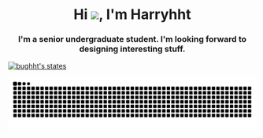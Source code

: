 

<h1 align="center">Hi <a href="https://bughht.github.io"><img src="https://media.giphy.com/media/hvRJCLFzcasrR4ia7z/giphy.gif" width="35px"></a>, I'm Harryhht</h1>
<h3 align="center">I'm a senior undergraduate student. I'm looking forward to designing interesting stuff.</h3>

[![bughht's states](https://github-readme-stats.vercel.app/api?username=bughht&count_private=true&show_icons=true&theme=tokyonight)](https://github.com/bughht/github-readme-stats)

![](https://raw.githubusercontent.com/bughht/bughht/main/assets/github-contribution-grid-snake.svg)
